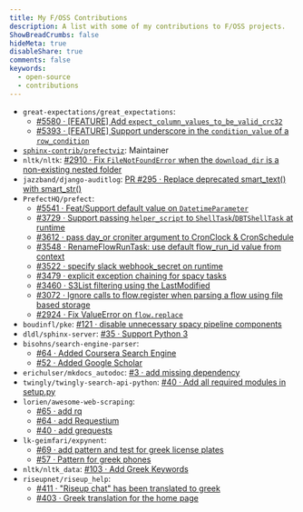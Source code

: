 ```yaml
---
title: My F/OSS Contributions
description: A list with some of my contributions to F/OSS projects.
ShowBreadCrumbs: false
hideMeta: true
disableShare: true
comments: false
keywords:
  - open-source
  - contributions
---
```


 - `great-expectations/great_expectations`:
   - [#5580 · \[FEATURE\] Add `expect_column_values_to_be_valid_crc32`](https://github.com/great-expectations/great_expectations/pull/5580)
   - [#5393 · \[FEATURE\] Support underscore in the `condition_value` of a `row_condition`](https://github.com/great-expectations/great_expectations/pull/5393)
 - [`sphinx-contrib/prefectviz`](https://github.com/sphinx-contrib/prefectviz): Maintainer
 - `nltk/nltk`: [#2910 · Fix `FileNotFoundError` when the `download_dir` is a non-existing nested folder](https://github.com/nltk/nltk/pull/2910)
 - `jazzband/django-auditlog`: [PR #295 · Replace deprecated smart_text() with smart_str()](https://github.com/jazzband/django-auditlog/pull/295)
 - `PrefectHQ/prefect`: 
   - [#5541 · Feat/Support default value on `DatetimeParameter`](https://github.com/PrefectHQ/prefect/pull/5541) 
   - [#3729 · Support passing `helper_script` to `ShellTask`/`DBTShellTask` at runtime](https://github.com/PrefectHQ/prefect/pull/3729) 
   - [#3612 · pass day_or croniter argument to CronClock & CronSchedule](https://github.com/PrefectHQ/prefect/pull/3612)
   - [#3548 · RenameFlowRunTask: use default flow_run_id value from context](https://github.com/PrefectHQ/prefect/pull/3548)
   - [#3522 · specify slack webhook_secret on runtime](https://github.com/PrefectHQ/prefect/pull/3522)
   - [#3479 · explicit exception chaining for spacy tasks](https://github.com/PrefectHQ/prefect/pull/3479)
   - [#3460 · S3List filtering using the LastModified ](https://github.com/PrefectHQ/prefect/pull/3460)
   - [#3072 · Ignore calls to flow.register when parsing a flow using file based storage](https://github.com/PrefectHQ/prefect/pull/3072)
   - [#2924 · Fix ValueError on `flow.replace`](https://github.com/PrefectHQ/prefect/pull/2924)
 - `boudinfl/pke`: [#121 · disable unnecessary spacy pipeline components](https://github.com/boudinfl/pke/pull/121)
 - `dldl/sphinx-server`: [#35 · Support Python 3](https://github.com/dldl/sphinx-server/pull/35)
 - `bisohns/search-engine-parser`:
   - [#64 · Added Coursera Search Engine](https://github.com/bisohns/search-engine-parser/pull/64)
   - [#52 · Added Google Scholar](https://github.com/bisohns/search-engine-parser/pull/52)
 - `erichulser/mkdocs_autodoc`: [#3 · add missing dependency](https://github.com/erichulser/mkdocs_autodoc/pull/3)
 - `twingly/twingly-search-api-python`: [#40 · Add all required modules in setup.py](https://github.com/twingly/twingly-search-api-python/pull/40)
 - `lorien/awesome-web-scraping`:
   - [#65 · add rq](https://github.com/lorien/awesome-web-scraping/pull/65)
   - [#64 · add Requestium](https://github.com/lorien/awesome-web-scraping/pull/64)
   - [#40 · add grequests](https://github.com/lorien/awesome-web-scraping/pull/40)
 - `lk-geimfari/expynent`:
   - [#69 · add pattern and test for greek license plates](https://github.com/lk-geimfari/expynent/pull/69)
   - [#57 · Pattern for greek phones](https://github.com/lk-geimfari/expynent/pull/57)
 - `nltk/nltk_data`: [#103 · Add Greek Keywords](https://github.com/nltk/nltk_data/pull/103)
 - `riseupnet/riseup_help`:
   - [#411 · "Riseup chat" has been translated to greek](https://github.com/riseupnet/riseup_help/pull/411)
   - [#403 · Greek translation for the home page](https://github.com/riseupnet/riseup_help/pull/403)